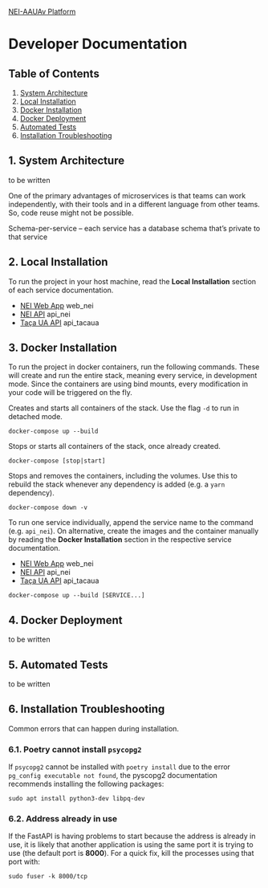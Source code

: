 [NEI-AAUAv Platform](../README.md)

# Developer Documentation

## Table of Contents

1. [System Architecture](#1-system-architecture)
2. [Local Installation](#2-local-installation)
3. [Docker Installation](#3-docker-installation)
4. [Docker Deployment](#4-docker-deployment)
5. [Automated Tests](#5-automated-tests)
6. [Installation Troubleshooting](#6-installation-troubleshooting)

## 1. System Architecture
 to be written
<!-- TODO: complete -->

One of the primary advantages of microservices is that teams can work independently, with their tools and in a different language from other teams. So, code reuse might not be possible.

Schema-per-service – each service has a database schema that’s private to that service

## 2. Local Installation

To run the project in your host machine, read the **Local Installation** section of each service documentation.

- [NEI Web App](../web-nei/README.md#local-installation) web_nei
- [NEI API](../api-nei/README.md#local-installation) api_nei
- [Taça UA API](../api-tacaua/README.md#local-installation) api_tacaua

## 3. Docker Installation

To run the project in docker containers, run the following commands. These will create and run the entire stack, meaning every service, in development mode. Since the containers are using bind mounts, every modification in your code will be triggered on the fly.

Creates and starts all containers of the stack. Use the flag `-d` to run in detached mode.
```
docker-compose up --build
```

Stops or starts all containers of the stack, once already created.
```
docker-compose [stop|start]
```

Stops and removes the containers, including the volumes. Use this to rebuild the stack whenever any dependency is added (e.g. a `yarn` dependency).
```
docker-compose down -v
```

To run one service individually, append the service name to the command (e.g. `api_nei`). On alternative, create the images and the container manually by reading the **Docker Installation** section in the respective service documentation.
- [NEI Web App](../web-nei/README.md#docker-installation) web_nei
- [NEI API](../api-nei/README.md#docker-installation) api_nei
- [Taça UA API](../api-tacaua/README.md#docker-installation) api_tacaua
```
docker-compose up --build [SERVICE...]
```

## 4. Docker Deployment
 to be written
<!-- TODO: complete -->


## 5. Automated Tests
 to be written
<!-- TODO: complete -->

## 6. Installation Troubleshooting

Common errors that can happen during installation.

### 6.1. Poetry cannot install `psycopg2`

If `psycopg2` cannot be installed with `poetry install` due to the error `pg_config executable not found`, the pyscopg2 documentation recommends installing the following packages:
```
sudo apt install python3-dev libpq-dev 
```

### 6.2. Address already in use

If the FastAPI is having problems to start because the address is already in use, it is likely that another application is using the same port it is trying to use (the default port is **8000**). For a quick fix, kill the processes using that port with:
```
sudo fuser -k 8000/tcp
```
